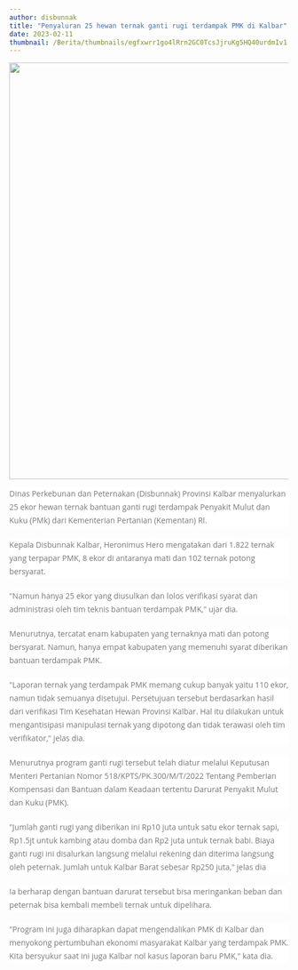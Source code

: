 ```yaml
---
author: disbunnak
title: "Penyaluran 25 hewan ternak ganti rugi terdampak PMK di Kalbar"
date: 2023-02-11
thumbnail: /Berita/thumbnails/egfxwrr1go4lRrn2GC0TcsJjruKg5HQ40urdmIv1.jpg
---
```

<p><img src="/images/n0yVoJB1HiX68sBgOgks.jpg" alt="" width="1000" height="750" /></p>
<p style="box-sizing: border-box; margin: 0px 0px 20px; color: #777777; line-height: 24px; font-family: 'Open Sans', Arial, sans-serif; font-size: 14px; background-color: #ffffff;">Dinas Perkebunan dan Peternakan (Disbunnak) Provinsi Kalbar menyalurkan 25 ekor hewan ternak bantuan ganti rugi terdampak Penyakit Mulut dan Kuku (PMk) dari Kementerian Pertanian (Kementan) RI.</p>
<p style="box-sizing: border-box; margin: 0px 0px 20px; color: #777777; line-height: 24px; font-family: 'Open Sans', Arial, sans-serif; font-size: 14px; background-color: #ffffff;">Kepala Disbunnak Kalbar, Heronimus Hero mengatakan dari 1.822 ternak yang terpapar PMK, 8 ekor di antaranya mati dan 102 ternak potong bersyarat.&nbsp;</p>
<p style="box-sizing: border-box; margin: 0px 0px 20px; color: #777777; line-height: 24px; font-family: 'Open Sans', Arial, sans-serif; font-size: 14px; background-color: #ffffff;">"Namun hanya 25 ekor yang diusulkan dan lolos verifikasi syarat dan administrasi oleh tim teknis bantuan terdampak PMK," ujar dia.</p>
<p style="box-sizing: border-box; margin: 0px 0px 20px; color: #777777; line-height: 24px; font-family: 'Open Sans', Arial, sans-serif; font-size: 14px; background-color: #ffffff;">Menurutnya, tercatat enam kabupaten yang ternaknya mati dan potong bersyarat. Namun, hanya empat kabupaten yang memenuhi syarat diberikan bantuan terdampak PMK.</p>
<p style="box-sizing: border-box; margin: 0px 0px 20px; color: #777777; line-height: 24px; font-family: 'Open Sans', Arial, sans-serif; font-size: 14px; background-color: #ffffff;">"Laporan ternak yang terdampak PMK memang cukup banyak yaitu 110 ekor, namun tidak semuanya disetujui. Persetujuan tersebut berdasarkan hasil dari verifikasi Tim Kesehatan Hewan Provinsi Kalbar. Hal itu dilakukan untuk mengantisipasi manipulasi ternak yang dipotong dan tidak terawasi oleh tim verifikator," jelas dia.</p>
<p style="box-sizing: border-box; margin: 0px 0px 20px; color: #777777; line-height: 24px; font-family: 'Open Sans', Arial, sans-serif; font-size: 14px; background-color: #ffffff;">Menurutnya program ganti rugi tersebut telah diatur melalui Keputusan Menteri Pertanian Nomor 518/KPTS/PK.300/M/T/2022 Tentang Pemberian Kompensasi dan Bantuan dalam Keadaan tertentu Darurat Penyakit Mulut dan Kuku (PMK).&nbsp;</p>
<p style="box-sizing: border-box; margin: 0px 0px 20px; color: #777777; line-height: 24px; font-family: 'Open Sans', Arial, sans-serif; font-size: 14px; background-color: #ffffff;">"Jumlah ganti rugi yang diberikan ini Rp10 juta untuk satu ekor ternak sapi, Rp1.5jt untuk kambing atau domba dan Rp2 juta untuk ternak babi. Biaya ganti rugi ini disalurkan langsung melalui rekening dan diterima langsung oleh peternak. Jumlah untuk Kalbar Barat sebesar Rp250 juta," jelas dia</p>
<p style="box-sizing: border-box; margin: 0px 0px 20px; color: #777777; line-height: 24px; font-family: 'Open Sans', Arial, sans-serif; font-size: 14px; background-color: #ffffff;">Ia berharap dengan bantuan darurat tersebut bisa meringankan beban dan peternak bisa kembali membeli ternak untuk dipelihara.</p>
<p style="box-sizing: border-box; margin: 0px 0px 20px; color: #777777; line-height: 24px; font-family: 'Open Sans', Arial, sans-serif; font-size: 14px; background-color: #ffffff;">"Program ini juga diharapkan dapat mengendalikan PMK di Kalbar dan menyokong pertumbuhan ekonomi masyarakat Kalbar yang terdampak PMK. Kita bersyukur saat ini juga Kalbar nol kasus laporan baru PMK," kata dia.</p>